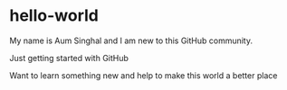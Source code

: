 # hello-world

My name is Aum Singhal and I am new to this GitHub community.

Just getting started with GitHub

Want to learn something new and help to make this world a better place
